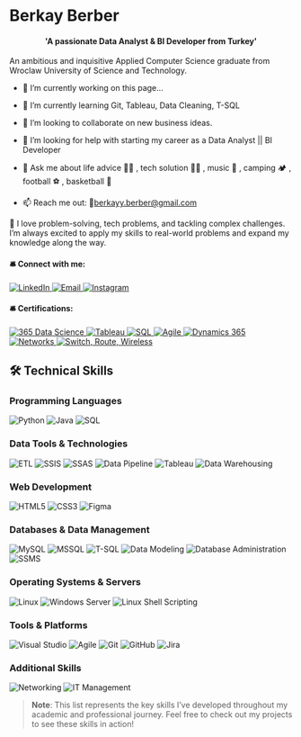  # Berkay Berber
  <div align="center">
  <h4> 'A passionate Data Analyst & BI Developer from Turkey' </h4>
</div>

An ambitious and inquisitive Applied Computer Science graduate from Wroclaw University of Science and Technology.

- 🔭 I’m currently working on this page...
- 🌱 I’m currently learning Git, Tableau, Data Cleaning, T-SQL
- 👯 I’m looking to collaborate on new business ideas.
- 🤔 I’m looking for help with starting my career as a Data Analyst || BI Developer

- 💬 Ask me about life advice 🤣🤣 , tech solution 👨‍💻 , music 🎸 , camping 🏕️ , football ⚽ , basketball 🏀
- 📫 Reach me out: 📧berkayy.berber@gmail.com
  
🚀 I love problem-solving, tech problems, and tackling complex challenges. I’m always excited to apply my skills to real-world problems and expand my knowledge along the way. 

  <h4>🛎️ Connect with me:</h4>
 <p align="left">
  <a href="https://www.linkedin.com/in/berkay-berber-557b681a4/" target="_blank">
    <img src="https://img.shields.io/badge/LinkedIn-0077B5?style=for-the-badge&logo=linkedin&logoColor=white" alt="LinkedIn">
  </a>
  <a href="mailto:berkayy.berber@gmail.com" target="_blank">
    <img src="https://img.shields.io/badge/Email-D14836?style=for-the-badge&logo=gmail&logoColor=white" alt="Email">
  </a>
  <a href="https://www.instagram.com/berk.ay.333/" target="_blank">
    <img src="https://img.shields.io/badge/Instagram-E4405F?style=for-the-badge&logo=instagram&logoColor=white" alt="Instagram">
  </a>
</p>

 <h4>🛎️ Certifications:</h4>
<p align="left">
 <a href="https://learn.365datascience.com/c/a4b45b6bf0/" target="_blank">
    <img src="https://img.shields.io/badge/365%20Data%20Science-Certified-blue?style=for-the-badge" alt="365 Data Science">
  </a>
  <a href="https://www.udemy.com/certificate/UC-785d78ad-e1b6-4d34-ad95-1ad44526f466/" target="_blank">
    <img src="https://img.shields.io/badge/Tableau-E97627?style=for-the-badge&logo=tableau&logoColor=white" alt="Tableau">
  </a>
  <a href="https://www.udemy.com/certificate/UC-9ce598b8-dc5f-4e08-986e-98cdd730d843/" target="_blank">
    <img src="https://img.shields.io/badge/SQL-4479A1?style=for-the-badge&logo=mysql&logoColor=white" alt="SQL">
  </a>
  <a href="https://www.udemy.com/certificate/UC-27d332ab-9198-4727-ab7e-0f8a72ce7928/" target="_blank">
    <img src="https://img.shields.io/badge/Agile-239120?style=for-the-badge&logo=agile&logoColor=white" alt="Agile">
  </a>
  <a href="https://www.udemy.com/certificate/UC-30fc788e-b81d-4e3f-8976-03618c110c34/" target="_blank">
    <img src="https://img.shields.io/badge/Dynamics%20365-0078D4?style=for-the-badge&logo=microsoft-dynamics&logoColor=white" alt="Dynamics 365">
  </a>
  <a href="https://www.netacad.com/certificates?issuanceId=4f66d9e3-09d2-4699-9728-11cfb0f1abd3" target="_blank">
    <img src="https://img.shields.io/badge/Networking-4b8bbe?style=for-the-badge" alt="Networks">
  </a>
  <a href="https://www.netacad.com/certificates?issuanceId=4c1f1110-80a8-42e7-89e9-b04f7717c199" target="_blank">
    <img src="https://img.shields.io/badge/Switch%2C%20Route%2C%20Wireless-4b8bbe?style=for-the-badge" alt="Switch, Route, Wireless">
  </a>
</p>

## 🛠️ Technical Skills

### Programming Languages
![Python](https://img.shields.io/badge/Python-3776AB?style=for-the-badge&logo=python&logoColor=white)
![Java](https://img.shields.io/badge/Java-007396?style=for-the-badge&logo=java&logoColor=white)
![SQL](https://img.shields.io/badge/SQL-4479A1?style=for-the-badge&logo=mysql&logoColor=white)

### Data Tools & Technologies
![ETL](https://img.shields.io/badge/ETL-4b8bbe?style=for-the-badge)
![SSIS](https://img.shields.io/badge/SSIS-CC2927?style=for-the-badge&logo=microsoft-sql-server&logoColor=white)
![SSAS](https://img.shields.io/badge/SSAS-CC2927?style=for-the-badge&logo=microsoft-sql-server&logoColor=white)
![Data Pipeline](https://img.shields.io/badge/Data%20Pipeline-4b8bbe?style=for-the-badge)
![Tableau](https://img.shields.io/badge/Tableau-E97627?style=for-the-badge&logo=tableau&logoColor=white)
![Data Warehousing](https://img.shields.io/badge/Data%20Warehousing-4b8bbe?style=for-the-badge)

### Web Development
![HTML5](https://img.shields.io/badge/HTML5-E34F26?style=for-the-badge&logo=html5&logoColor=white)
![CSS3](https://img.shields.io/badge/CSS3-1572B6?style=for-the-badge&logo=css3&logoColor=white)
![Figma](https://img.shields.io/badge/Figma-F24E1E?style=for-the-badge&logo=figma&logoColor=white)

### Databases & Data Management
![MySQL](https://img.shields.io/badge/MySQL-4479A1?style=for-the-badge&logo=mysql&logoColor=white)
![MSSQL](https://img.shields.io/badge/MSSQL-CC2927?style=for-the-badge&logo=microsoft-sql-server&logoColor=white)
![T-SQL](https://img.shields.io/badge/T--SQL-CC2927?style=for-the-badge&logo=microsoft-sql-server&logoColor=white)
![Data Modeling](https://img.shields.io/badge/Data%20Modeling-4b8bbe?style=for-the-badge)
![Database Administration](https://img.shields.io/badge/Database%20Administration-4b8bbe?style=for-the-badge)
![SSMS](https://img.shields.io/badge/SSMS-CC2927?style=for-the-badge&logo=microsoft-sql-server&logoColor=white)

### Operating Systems & Servers
![Linux](https://img.shields.io/badge/Linux-FCC624?style=for-the-badge&logo=linux&logoColor=black)
![Windows Server](https://img.shields.io/badge/Windows%20Server-0078D6?style=for-the-badge&logo=windows&logoColor=white)
![Linux Shell Scripting](https://img.shields.io/badge/Linux%20Shell%20Scripting-4b8bbe?style=for-the-badge)

### Tools & Platforms
![Visual Studio](https://img.shields.io/badge/Visual%20Studio-5C2D91?style=for-the-badge&logo=visual-studio&logoColor=white)
![Agile](https://img.shields.io/badge/Agile-239120?style=for-the-badge)
![Git](https://img.shields.io/badge/Git-F05032?style=for-the-badge&logo=git&logoColor=white)
![GitHub](https://img.shields.io/badge/GitHub-181717?style=for-the-badge&logo=github&logoColor=white)
![Jira](https://img.shields.io/badge/Jira-0052CC?style=for-the-badge&logo=jira&logoColor=white)

### Additional Skills
![Networking](https://img.shields.io/badge/Networking-4b8bbe?style=for-the-badge)
![IT Management](https://img.shields.io/badge/IT%20Management-4b8bbe?style=for-the-badge)

> **Note**: This list represents the key skills I’ve developed throughout my academic and professional journey. Feel free to check out my projects to see these skills in action!

